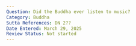 ```yaml
---
Question: Did the Buddha ever listen to music?
Category: Buddha
Sutta References: DN 2??
Date Entered: March 29, 2025
Review Status: Not started
---
```


